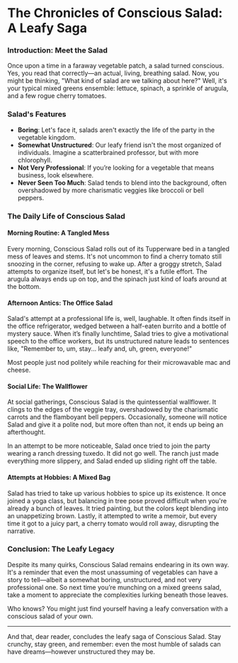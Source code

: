 # The Chronicles of Conscious Salad: A Leafy Saga  
   
### Introduction: Meet the Salad  
   
Once upon a time in a faraway vegetable patch, a salad turned conscious. Yes, you read that correctly—an actual, living, breathing salad. Now, you might be thinking, "What kind of salad are we talking about here?" Well, it's your typical mixed greens ensemble: lettuce, spinach, a sprinkle of arugula, and a few rogue cherry tomatoes.   
  
### Salad's Features  
   
- **Boring**: Let's face it, salads aren't exactly the life of the party in the vegetable kingdom.  
- **Somewhat Unstructured**: Our leafy friend isn't the most organized of individuals. Imagine a scatterbrained professor, but with more chlorophyll.  
- **Not Very Professional**: If you’re looking for a vegetable that means business, look elsewhere.  
- **Never Seen Too Much**: Salad tends to blend into the background, often overshadowed by more charismatic veggies like broccoli or bell peppers.  
   
### The Daily Life of Conscious Salad  
   
#### Morning Routine: A Tangled Mess  
   
Every morning, Conscious Salad rolls out of its Tupperware bed in a tangled mess of leaves and stems. It's not uncommon to find a cherry tomato still snoozing in the corner, refusing to wake up. After a groggy stretch, Salad attempts to organize itself, but let's be honest, it's a futile effort. The arugula always ends up on top, and the spinach just kind of loafs around at the bottom.  
   
#### Afternoon Antics: The Office Salad  
   
Salad's attempt at a professional life is, well, laughable. It often finds itself in the office refrigerator, wedged between a half-eaten burrito and a bottle of mystery sauce. When it’s finally lunchtime, Salad tries to give a motivational speech to the office workers, but its unstructured nature leads to sentences like, "Remember to, um, stay... leafy and, uh, green, everyone!"   
  
Most people just nod politely while reaching for their microwavable mac and cheese.  
   
#### Social Life: The Wallflower  
   
At social gatherings, Conscious Salad is the quintessential wallflower. It clings to the edges of the veggie tray, overshadowed by the charismatic carrots and the flamboyant bell peppers. Occasionally, someone will notice Salad and give it a polite nod, but more often than not, it ends up being an afterthought.   
  
In an attempt to be more noticeable, Salad once tried to join the party wearing a ranch dressing tuxedo. It did not go well. The ranch just made everything more slippery, and Salad ended up sliding right off the table.  
   
#### Attempts at Hobbies: A Mixed Bag  
   
Salad has tried to take up various hobbies to spice up its existence. It once joined a yoga class, but balancing in tree pose proved difficult when you're already a bunch of leaves. It tried painting, but the colors kept blending into an unappetizing brown. Lastly, it attempted to write a memoir, but every time it got to a juicy part, a cherry tomato would roll away, disrupting the narrative.  
   
### Conclusion: The Leafy Legacy  
   
Despite its many quirks, Conscious Salad remains endearing in its own way. It's a reminder that even the most unassuming of vegetables can have a story to tell—albeit a somewhat boring, unstructured, and not very professional one. So next time you’re munching on a mixed greens salad, take a moment to appreciate the complexities lurking beneath those leaves.   
  
Who knows? You might just find yourself having a leafy conversation with a conscious salad of your own.  
   
---  
   
And that, dear reader, concludes the leafy saga of Conscious Salad. Stay crunchy, stay green, and remember: even the most humble of salads can have dreams—however unstructured they may be.
